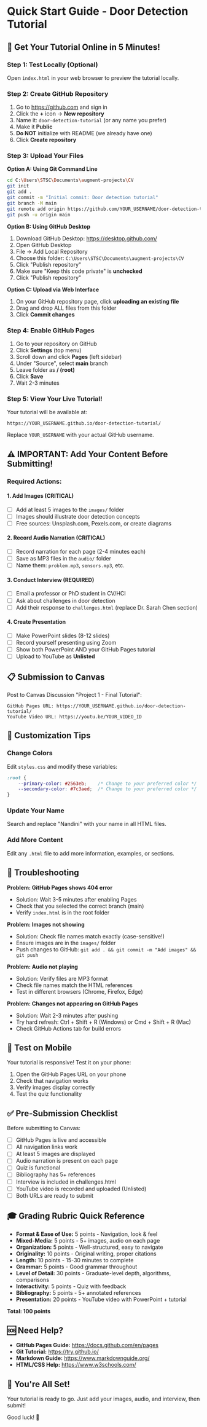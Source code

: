 # Quick Start Guide - Door Detection Tutorial

## 🚀 Get Your Tutorial Online in 5 Minutes!

### Step 1: Test Locally (Optional)
Open `index.html` in your web browser to preview the tutorial locally.

### Step 2: Create GitHub Repository

1. Go to https://github.com and sign in
2. Click the **+** icon → **New repository**
3. Name it: `door-detection-tutorial` (or any name you prefer)
4. Make it **Public**
5. **Do NOT** initialize with README (we already have one)
6. Click **Create repository**

### Step 3: Upload Your Files

**Option A: Using Git Command Line**
```bash
cd C:\Users\STSC\Documents\augment-projects\CV
git init
git add .
git commit -m "Initial commit: Door detection tutorial"
git branch -M main
git remote add origin https://github.com/YOUR_USERNAME/door-detection-tutorial.git
git push -u origin main
```

**Option B: Using GitHub Desktop**
1. Download GitHub Desktop: https://desktop.github.com/
2. Open GitHub Desktop
3. File → Add Local Repository
4. Choose this folder: `C:\Users\STSC\Documents\augment-projects\CV`
5. Click "Publish repository"
6. Make sure "Keep this code private" is **unchecked**
7. Click "Publish repository"

**Option C: Upload via Web Interface**
1. On your GitHub repository page, click **uploading an existing file**
2. Drag and drop ALL files from this folder
3. Click **Commit changes**

### Step 4: Enable GitHub Pages

1. Go to your repository on GitHub
2. Click **Settings** (top menu)
3. Scroll down and click **Pages** (left sidebar)
4. Under "Source", select **main** branch
5. Leave folder as **/ (root)**
6. Click **Save**
7. Wait 2-3 minutes

### Step 5: View Your Live Tutorial!

Your tutorial will be available at:
```
https://YOUR_USERNAME.github.io/door-detection-tutorial/
```

Replace `YOUR_USERNAME` with your actual GitHub username.

## ⚠️ IMPORTANT: Add Your Content Before Submitting!

### Required Actions:

#### 1. Add Images (CRITICAL)
- [ ] Add at least 5 images to the `images/` folder
- [ ] Images should illustrate door detection concepts
- [ ] Free sources: Unsplash.com, Pexels.com, or create diagrams

#### 2. Record Audio Narration (CRITICAL)
- [ ] Record narration for each page (2-4 minutes each)
- [ ] Save as MP3 files in the `audio/` folder
- [ ] Name them: `problem.mp3`, `sensors.mp3`, etc.

#### 3. Conduct Interview (REQUIRED)
- [ ] Email a professor or PhD student in CV/HCI
- [ ] Ask about challenges in door detection
- [ ] Add their response to `challenges.html` (replace Dr. Sarah Chen section)

#### 4. Create Presentation
- [ ] Make PowerPoint slides (8-12 slides)
- [ ] Record yourself presenting using Zoom
- [ ] Show both PowerPoint AND your GitHub Pages tutorial
- [ ] Upload to YouTube as **Unlisted**

## 📋 Submission to Canvas

Post to Canvas Discussion "Project 1 - Final Tutorial":

```
GitHub Pages URL: https://YOUR_USERNAME.github.io/door-detection-tutorial/
YouTube Video URL: https://youtu.be/YOUR_VIDEO_ID
```

## 🎨 Customization Tips

### Change Colors
Edit `styles.css` and modify these variables:
```css
:root {
    --primary-color: #2563eb;    /* Change to your preferred color */
    --secondary-color: #7c3aed;  /* Change to your preferred color */
}
```

### Update Your Name
Search and replace "Nandini" with your name in all HTML files.

### Add More Content
Edit any `.html` file to add more information, examples, or sections.

## 🔧 Troubleshooting

**Problem: GitHub Pages shows 404 error**
- Solution: Wait 3-5 minutes after enabling Pages
- Check that you selected the correct branch (main)
- Verify `index.html` is in the root folder

**Problem: Images not showing**
- Solution: Check file names match exactly (case-sensitive!)
- Ensure images are in the `images/` folder
- Push changes to GitHub: `git add . && git commit -m "Add images" && git push`

**Problem: Audio not playing**
- Solution: Verify files are MP3 format
- Check file names match the HTML references
- Test in different browsers (Chrome, Firefox, Edge)

**Problem: Changes not appearing on GitHub Pages**
- Solution: Wait 2-3 minutes after pushing
- Try hard refresh: Ctrl + Shift + R (Windows) or Cmd + Shift + R (Mac)
- Check GitHub Actions tab for build errors

## 📱 Test on Mobile

Your tutorial is responsive! Test it on your phone:
1. Open the GitHub Pages URL on your phone
2. Check that navigation works
3. Verify images display correctly
4. Test the quiz functionality

## ✅ Pre-Submission Checklist

Before submitting to Canvas:

- [ ] GitHub Pages is live and accessible
- [ ] All navigation links work
- [ ] At least 5 images are displayed
- [ ] Audio narration is present on each page
- [ ] Quiz is functional
- [ ] Bibliography has 5+ references
- [ ] Interview is included in challenges.html
- [ ] YouTube video is recorded and uploaded (Unlisted)
- [ ] Both URLs are ready to submit

## 🎓 Grading Rubric Quick Reference

- **Format & Ease of Use:** 5 points - Navigation, look & feel
- **Mixed-Media:** 5 points - 5+ images, audio on each page
- **Organization:** 5 points - Well-structured, easy to navigate
- **Originality:** 10 points - Original writing, proper citations
- **Length:** 10 points - 15-30 minutes to complete
- **Grammar:** 5 points - Good grammar throughout
- **Level of Detail:** 30 points - Graduate-level depth, algorithms, comparisons
- **Interactivity:** 5 points - Quiz with feedback
- **Bibliography:** 5 points - 5+ annotated references
- **Presentation:** 20 points - YouTube video with PowerPoint + tutorial

**Total: 100 points**

## 🆘 Need Help?

- **GitHub Pages Guide:** https://docs.github.com/en/pages
- **Git Tutorial:** https://try.github.io/
- **Markdown Guide:** https://www.markdownguide.org/
- **HTML/CSS Help:** https://www.w3schools.com/

## 🎉 You're All Set!

Your tutorial is ready to go. Just add your images, audio, and interview, then submit!

Good luck! 🚀

